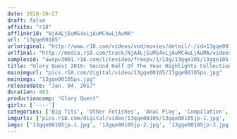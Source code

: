 ```yaml
---
date: 2018-10-27
draft: false
affsite: "r18"
afflinkr18: "NjA4LjEuMS4xLjAuMC4wLjAuMA"
url: "13gqe00105"
urloriginal: "http://www.r18.com/videos/vod/movies/detail/-/id=13gqe00105"
urlfinal: "http://media.r18.com/track/NjA4LjEuMS4xLjAuMC4wLjAuMA/videos/vod/movies/detail/-/id=13gqe00105"
samplevid: "awspv3001.r18.com/litevideo/freepv/1/13g/13gqe105/13gqe105_dmb_w.mp4"
title: "Glory Quest 2016: Second Half Of The Year Highlights Collection 109-Title Special"
mainimgurl: "pics.r18.com/digital/video/13gqe00105/13gqe00105ps.jpg"
mainimgs: "13gqe00105ps.jpg"
releasedate: "Jan. 04, 2017"
duration: 483
productioncomp: "Glory Quest"
girls: ['----']
categories: ['Big Tits', 'Other Fetishes', 'Anal Play', 'Compilation', 'Over 4 Hours', 'Hi-Def']
imgurls: ['pics.r18.com/digital/video/13gqe00105/13gqe00105jp-1.jpg', 'pics.r18.com/digital/video/13gqe00105/13gqe00105jp-2.jpg', 'pics.r18.com/digital/video/13gqe00105/13gqe00105jp-3.jpg', 'pics.r18.com/digital/video/13gqe00105/13gqe00105jp-4.jpg', 'pics.r18.com/digital/video/13gqe00105/13gqe00105jp-5.jpg', 'pics.r18.com/digital/video/13gqe00105/13gqe00105jp-6.jpg', 'pics.r18.com/digital/video/13gqe00105/13gqe00105jp-7.jpg', 'pics.r18.com/digital/video/13gqe00105/13gqe00105jp-8.jpg', 'pics.r18.com/digital/video/13gqe00105/13gqe00105jp-9.jpg', 'pics.r18.com/digital/video/13gqe00105/13gqe00105jp-10.jpg', 'pics.r18.com/digital/video/13gqe00105/13gqe00105jp-11.jpg', 'pics.r18.com/digital/video/13gqe00105/13gqe00105jp-12.jpg', 'pics.r18.com/digital/video/13gqe00105/13gqe00105jp-13.jpg', 'pics.r18.com/digital/video/13gqe00105/13gqe00105jp-14.jpg', 'pics.r18.com/digital/video/13gqe00105/13gqe00105jp-15.jpg', 'pics.r18.com/digital/video/13gqe00105/13gqe00105jp-16.jpg', 'pics.r18.com/digital/video/13gqe00105/13gqe00105jp-17.jpg', 'pics.r18.com/digital/video/13gqe00105/13gqe00105jp-18.jpg', 'pics.r18.com/digital/video/13gqe00105/13gqe00105jp-19.jpg', 'pics.r18.com/digital/video/13gqe00105/13gqe00105jp-20.jpg']
imgs: ['13gqe00105jp-1.jpg', '13gqe00105jp-2.jpg', '13gqe00105jp-3.jpg', '13gqe00105jp-4.jpg', '13gqe00105jp-5.jpg', '13gqe00105jp-6.jpg', '13gqe00105jp-7.jpg', '13gqe00105jp-8.jpg', '13gqe00105jp-9.jpg', '13gqe00105jp-10.jpg', '13gqe00105jp-11.jpg', '13gqe00105jp-12.jpg', '13gqe00105jp-13.jpg', '13gqe00105jp-14.jpg', '13gqe00105jp-15.jpg', '13gqe00105jp-16.jpg', '13gqe00105jp-17.jpg', '13gqe00105jp-18.jpg', '13gqe00105jp-19.jpg', '13gqe00105jp-20.jpg']
---
```

